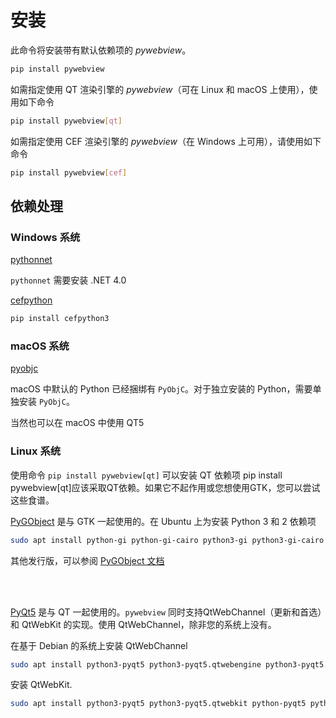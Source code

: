 # 安装

此命令将安装带有默认依赖项的 _pywebview_。

``` bash
pip install pywebview
```

如需指定使用 QT 渲染引擎的 _pywebview_（可在 Linux 和 macOS 上使用），使用如下命令

``` bash
pip install pywebview[qt]
```

如需指定使用 CEF 渲染引擎的 _pywebview_（在 Windows 上可用），请使用如下命令

``` bash
pip install pywebview[cef]
```

## 依赖处理

### Windows 系统

[pythonnet](https://github.com/pythonnet/pythonnet)

`pythonnet` 需要安装 .NET 4.0

[cefpython](https://github.com/cztomczak/cefpython/)

``` bash
pip install cefpython3
```

### macOS 系统

[pyobjc](https://pythonhosted.org/pyobjc/)

macOS 中默认的 Python 已经捆绑有 `PyObjC`。对于独立安装的 Python，需要单独安装 `PyObjC`。

当然也可以在 macOS 中使用 QT5

### Linux 系统

使用命令 `pip install pywebview[qt]` 可以安装 QT 依赖项
pip install pywebview[qt]应该采取QT依赖。如果它不起作用或您想使用GTK，您可以尝试这些食谱。

[PyGObject](https://pygobject.readthedocs.io/en/latest/) 是与 GTK 一起使用的。在 Ubuntu 上为安装 Python 3 和 2 依赖项

``` bash
sudo apt install python-gi python-gi-cairo python3-gi python3-gi-cairo gir1.2-gtk-3.0 gir1.2-webkit2-4.0
```

其他发行版，可以参阅 [PyGObject 文档](https://pygobject.readthedocs.io/en/latest/getting_started.html)

<br/><br/>

[PyQt5](http://pyqt.sourceforge.net/Docs/PyQt5/index.html) 是与 QT 一起使用的。`pywebview` 同时支持QtWebChannel（更新和首选）和 QtWebKit 的实现。使用 QtWebChannel，除非您的系统上没有。

在基于 Debian 的系统上安装 QtWebChannel

``` bash
sudo apt install python3-pyqt5 python3-pyqt5.qtwebengine python3-pyqt5.qtwebchannel python-pyqt5 python-pyqt5.qtwebengine python-pyqt5.qtwebchannel libqt5webkit5-dev
```

安装 QtWebKit.

``` bash
sudo apt install python3-pyqt5 python3-pyqt5.qtwebkit python-pyqt5 python-pyqt5.qtwebkit libqt5webkit5-dev
```

